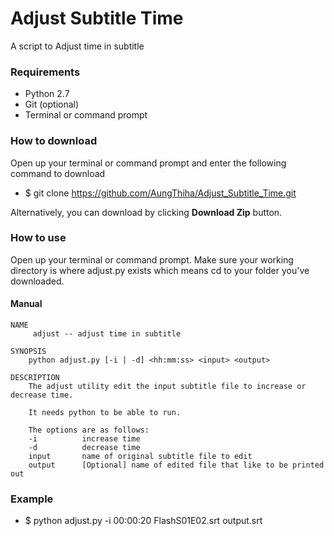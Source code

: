 # Adjust Subtitle Time
A script to Adjust time in subtitle


### Requirements

* Python 2.7
* Git (optional)
* Terminal or command prompt


### How to download

Open up your terminal or command prompt and enter the following command to download
* $ git clone https://github.com/AungThiha/Adjust_Subtitle_Time.git

Alternatively, you can download by clicking **Download Zip** button.


### How to use

Open up your terminal or command prompt.
Make sure your working directory is where adjust.py exists
which means cd to your folder you've downloaded.

#### Manual
```
NAME
     adjust -- adjust time in subtitle
     
SYNOPSIS
    python adjust.py [-i | -d] <hh:mm:ss> <input> <output>
    
DESCRIPTION
    The adjust utility edit the input subtitle file to increase or decrease time.

    It needs python to be able to run.

    The options are as follows:
    -i          increase time
	-d          decrease time
	input       name of original subtitle file to edit
	output      [Optional] name of edited file that like to be printed out
```

### Example
* $ python adjust.py -i 00:00:20 FlashS01E02.srt output.srt

